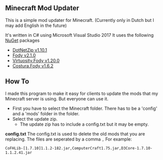 ## Minecraft Mod Updater
This is a simple mod updater for Minecraft. (Currently only in Dutch but I may add English in the future)

It's written in C# using Microsoft Visual Studio 2017
It uses the following [NuGet](https://www.nuget.org/) packages
* [DotNetZip v1.10.1](https://www.nuget.org/packages/DotNetZip/)
* [Fody v2.1.0](https://www.nuget.org/packages/Fody/)
* [Virtuosity.Fody v1.20.0](https://www.nuget.org/packages/Virtuosity.Fody/)
* [Costura.Fody v1.6.2](https://www.nuget.org/packages/Costura.Fody/)


## How To

I made this program to make it easy for clients to update the mods that my Minecraft server is using. But everyone can use it.

* First you have to select the Minecraft folder. There has to be a 'config' and a 'mods' folder in the folder.
* Select the update zip.
    * The update zip has to include a config.txt but it may be empty.

**config.txt**
The config.txt is used to delete the old mods that you are replacing. The files are seperated by a comma `,`
For example:
```
CoFHLib-[1.7.10]1.1.2-182.jar,ComputerCraft1.75.jar,D3Core-1.7.10-1.1.2.41.jar
```
